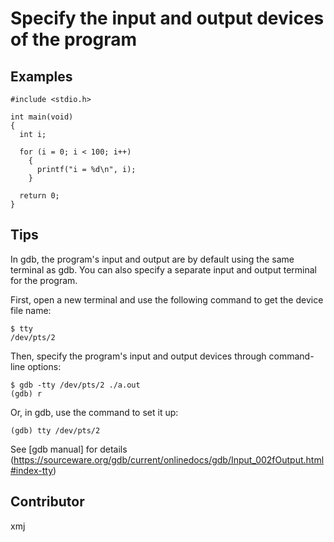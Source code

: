 # Specify the input and output devices of the program

## Examples

	#include <stdio.h>
	
	int main(void)
	{
	  int i;
	
	  for (i = 0; i < 100; i++)
	    {
	      printf("i = %d\n", i);
	    }
	
	  return 0;
	}

## Tips

In gdb, the program&#39;s input and output are by default using the same terminal as gdb. You can also specify a separate input and output terminal for the program.

First, open a new terminal and use the following command to get the device file name:

	$ tty
	/dev/pts/2

Then, specify the program&#39;s input and output devices through command-line options:

	$ gdb -tty /dev/pts/2 ./a.out
	(gdb) r

Or, in gdb, use the command to set it up:

	(gdb) tty /dev/pts/2

See [gdb manual] for details (https://sourceware.org/gdb/current/onlinedocs/gdb/Input_002fOutput.html#index-tty)

## Contributor

xmj

